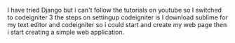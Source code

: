 I have tried Django but i can't follow the tutorials on youtube so I switched to codeigniter 3
the steps on settingup codeigniter is I download sublime for my text editor and codeigniter so i could
start and create my web page then i start creating a simple web application.
